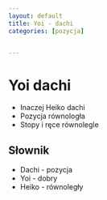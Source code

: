 ```yaml
---
layout: default
title: Yoi - dachi
categories: [pozycja]


---
```

# Yoi dachi

* Inaczej Heiko dachi
* Pozycja równologła
* Stopy i ręce równolegle

## Słownik

* Dachi - pozycja
* Yoi - dobry
* Heiko - równoległy